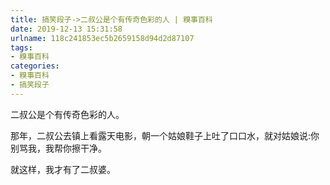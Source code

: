 ```yaml
---
title: 搞笑段子->二叔公是个有传奇色彩的人 | 糗事百科
date: 2019-12-13 15:31:58
urlname: 118c241853ec5b2659158d94d2d87107
tags: 
- 糗事百科
categories:
- 糗事百科
- 搞笑段子
---
```

二叔公是个有传奇色彩的人。

那年，二叔公去镇上看露天电影，朝一个姑娘鞋子上吐了口口水，就对姑娘说:你别骂我，我帮你擦干净。

就这样，我才有了二叔婆。


